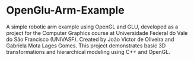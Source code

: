 # OpenGlu-Arm-Example
A simple robotic arm example using OpenGL and GLU, developed as a project for the Computer Graphics course at Universidade Federal do Vale do São Francisco (UNIVASF). Created by João Victor de Oliveira and Gabriela Mota Lages Gomes.  This project demonstrates basic 3D transformations and hierarchical modeling using C++ and OpenGL.
